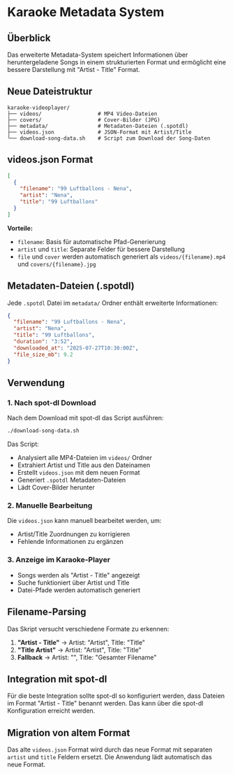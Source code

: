 # Karaoke Metadata System

## Überblick

Das erweiterte Metadata-System speichert Informationen über heruntergeladene Songs in einem strukturierten Format und ermöglicht eine bessere Darstellung mit "Artist - Title" Format.

## Neue Dateistruktur

```
karaoke-videoplayer/
├── videos/                  # MP4 Video-Dateien
├── covers/                  # Cover-Bilder (JPG)
├── metadata/                # Metadaten-Dateien (.spotdl)
├── videos.json              # JSON-Format mit Artist/Title
└── download-song-data.sh    # Script zum Download der Song-Daten
```

## videos.json Format

```json
[
  {
    "filename": "99 Luftballons - Nena",
    "artist": "Nena",
    "title": "99 Luftballons"
  }
]
```

**Vorteile:**
- `filename`: Basis für automatische Pfad-Generierung
- `artist` und `title`: Separate Felder für bessere Darstellung
- `file` und `cover` werden automatisch generiert als `videos/{filename}.mp4` und `covers/{filename}.jpg`

## Metadaten-Dateien (.spotdl)

Jede `.spotdl` Datei im `metadata/` Ordner enthält erweiterte Informationen:

```json
{
  "filename": "99 Luftballons - Nena",
  "artist": "Nena",
  "title": "99 Luftballons",
  "duration": "3:52",
  "downloaded_at": "2025-07-27T10:30:00Z",
  "file_size_mb": 9.2
}
```

## Verwendung

### 1. Nach spot-dl Download

Nach dem Download mit spot-dl das Script ausführen:

```bash
./download-song-data.sh
```

Das Script:
- Analysiert alle MP4-Dateien im `videos/` Ordner
- Extrahiert Artist und Title aus den Dateinamen
- Erstellt `videos.json` mit dem neuen Format
- Generiert `.spotdl` Metadaten-Dateien
- Lädt Cover-Bilder herunter

### 2. Manuelle Bearbeitung

Die `videos.json` kann manuell bearbeitet werden, um:
- Artist/Title Zuordnungen zu korrigieren
- Fehlende Informationen zu ergänzen

### 3. Anzeige im Karaoke-Player

- Songs werden als "Artist - Title" angezeigt
- Suche funktioniert über Artist und Title
- Datei-Pfade werden automatisch generiert

## Filename-Parsing

Das Skript versucht verschiedene Formate zu erkennen:

1. **"Artist - Title"** → Artist: "Artist", Title: "Title"
2. **"Title Artist"** → Artist: "Artist", Title: "Title" 
3. **Fallback** → Artist: "", Title: "Gesamter Filename"

## Integration mit spot-dl

Für die beste Integration sollte spot-dl so konfiguriert werden, dass Dateien im Format "Artist - Title" benannt werden. Das kann über die spot-dl Konfiguration erreicht werden.

## Migration von altem Format

Das alte `videos.json` Format wird durch das neue Format mit separaten `artist` und `title` Feldern ersetzt. Die Anwendung lädt automatisch das neue Format.
